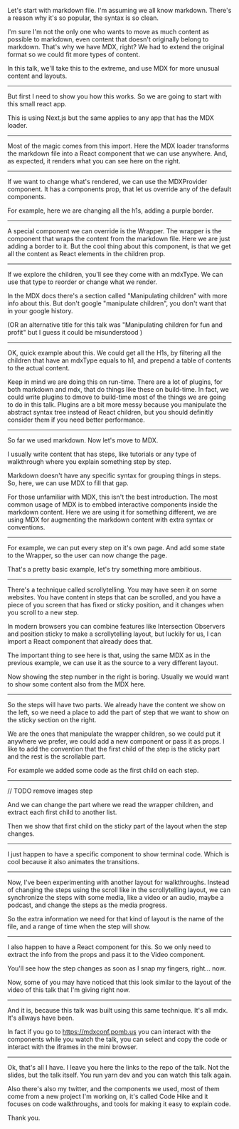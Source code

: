 Let's start with markdown file. I'm assuming we all know markdown. There's a reason why it's so popular, the syntax is so clean.

I'm sure I'm not the only one who wants to move as much content as possible to markdown, even content that doesn't originally belong to markdown. That's why we have MDX, right? We had to extend the original format so we could fit more types of content.

In this talk, we'll take this to the extreme, and use MDX for more unusual content and layouts.

---

But first I need to show you how this works. So we are going to start with this small react app.

This is using Next.js but the same applies to any app that has the MDX loader.

---

Most of the magic comes from this import. Here the MDX loader transforms the markdown file into a React component that we can use anywhere. And, as expected, it renders what you can see here on the right.

---

If we want to change what's rendered, we can use the MDXProvider component. It has a components prop, that let us override any of the default components.

For example, here we are changing all the h1s, adding a purple border.

---

A special component we can override is the Wrapper. The wrapper is the component that wraps the content from the markdown file. Here we are just adding a border to it. But the cool thing about this component, is that we get all the content as React elements in the children prop.

---

>

If we explore the children, you'll see they come with an mdxType. We can use that type to reorder or change what we render.

In the MDX docs there's a section called "Manipulating children" with more info about this. But don't google "manipulate children", you don't want that in your google history.

(OR an alternative title for this talk was "Manipulating children for fun and profit" but I guess it could be misunderstood )

---

OK, quick example about this. We could get all the H1s, by filtering all the children that have an mdxType equals to h1, and prepend a table of contents to the actual content.

Keep in mind we are doing this on run-time. There are a lot of plugins, for both markdown and mdx, that do things like these on build-time. In fact, we could write plugins to dmove to build-time most of the things we are going to do in this talk. Plugins are a bit more messy because you manipulate the abstract syntax tree instead of React children, but you should definitly consider them if you need better performance.

---

So far we used markdown. Now let's move to MDX.

I usually write content that has steps, like tutorials or any type of walkthrough where you explain something step by step.

Markdown doesn't have any specific syntax for grouping things in steps. So, here, we can use MDX to fill that gap.

For those unfamiliar with MDX, this isn't the best introduction. The most common usage of MDX is to embbed interactive components inside the markdown content. Here we are using it for something different, we are using MDX for augmenting the markdown content with extra syntax or conventions.

---

For example, we can put every step on it's own page. And add some state to the Wrapper, so the user can now change the page.

That's a pretty basic example, let's try something more ambitious.

---

There's a technique called scrollytelling. You may have seen it on some websites. You have content in steps that can be scrolled, and you have a piece of you screen that has fixed or sticky position, and it changes when you scroll to a new step.

In modern browsers you can combine features like Intersection Observers and position sticky to make a scrollytelling layout, but luckily for us, I can import a React component that already does that.

The important thing to see here is that, using the same MDX as in the previous example, we can use it as the source to a very different layout.

Now showing the step number in the right is boring. Usually we would want to show some content also from the MDX here.

---

So the steps will have two parts. We already have the content we show on the left, so we need a place to add the part of step that we want to show on the sticky section on the right.

We are the ones that manipulate the wrapper children, so we could put it anywhere we prefer, we could add a new component or pass it as props. I like to add the convention that the first child of the step is the sticky part and the rest is the scrollable part.

For example we added some code as the first child on each step.

---

// TODO remove images step

And we can change the part where we read the wrapper children, and extract each first child to another list.

Then we show that first child on the sticky part of the layout when the step changes.

---

I just happen to have a specific component to show terminal code. Which is cool because it also animates the transitions.

---

Now, I've been experimenting with another layout for walkthroughs. Instead of changing the steps using the scroll like in the scrollytelling layout, we can synchronize the steps with some media, like a video or an audio, maybe a podcast, and change the steps as the media progress.

So the extra information we need for that kind of layout is the name of the file, and a range of time when the step will show.

---

I also happen to have a React component for this. So we only need to extract the info from the props and pass it to the Video component.

You'll see how the step changes as soon as I snap my fingers, right... now.

Now, some of you may have noticed that this look similar to the layout of the video of this talk that I'm giving right now.

---

And it is, because this talk was built using this same technique. It's all mdx. It's allways have been.

In fact if you go to https://mdxconf.pomb.us you can interact with the components while you watch the talk, you can select and copy the code or interact with the iframes in the mini browser.

---

Ok, that's all I have. I leave you here the links to the repo of the talk. Not the slides, but the talk itself. You run yarn dev and you can watch this talk again.

Also there's also my twitter, and the components we used, most of them come from a new project I'm working on, it's called Code Hike and it focuses on code walkthroughs, and tools for making it easy to explain code.

Thank you.

